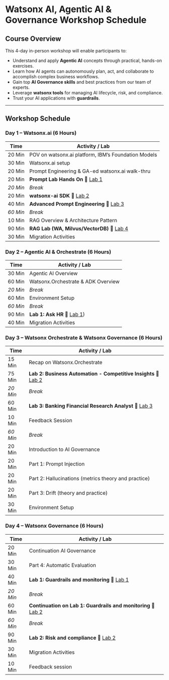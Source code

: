 # Watsonx AI, Agentic AI & Governance Workshop Schedule

## Course Overview
This 4-day in-person workshop will enable participants to:  
- Understand and apply **Agentic AI** concepts through practical, hands-on exercises.  
- Learn how AI agents can autonomously plan, act, and collaborate to accomplish complex business workflows.  
- Gain top **AI Governance skills** and best practices from our team of experts.  
- Leverage **watsonx tools** for managing AI lifecycle, risk, and compliance.  
- Trust your AI applications with **guardrails**.

---

## Workshop Schedule

### Day 1 – Watsonx.ai (6 Hours)
| Time | Activity / Lab |
|------|----------------|
| 20 Min | POV on watsonx.ai platform, IBM’s Foundation Models |
| 30 Min | Watsonx.ai setup |
| 20 Min | Prompt Engineering & GA-ed watsonx.ai walk-thru |
| 20 Min | **Prompt Lab Hands On** 🔗 [Lab 1](watsonx.ai/lab-01-prompt-engineering%20new) |
| *20 Min* | *Break* |
| 20 Min | **watsonx-ai SDK** 🔗 [Lab 2](watsonx.ai/lab-03-watsonxai-rest-api) |
| 40 Min | **Advanced Prompt Engineering** 🔗 [Lab 3](watsonx.ai/lab-02-advanced-prompt-engineering) |
| *60 Min* | *Break* |
| 10 Min | RAG Overview & Architecture Pattern |
| 90 Min | **RAG Lab (WA, Milvus/VectorDB)** 🔗 [Lab 4](watsonx.ai/lab-04-agentic-rag-milvus) |
| 30 Min | Migration Activities |

### Day 2 – Agentic AI & Orchestrate (6 Hours)
| Time | Activity / Lab |
|------|----------------|
| 30 Min | Agentic AI Overview |
| 60 Min | Watsonx.Orchestrate & ADK Overview |
| *20 Min* | *Break* |
| 60 Min | Environment Setup |
| *60 Min* | *Break* |
| 90 Min | **Lab 1: Ask HR** 🔗 [Lab 1](agentic-ai/usecases/ask-hr)) |
| 40 Min | Migration Activities |

### Day 3 – Watsonx Orchestrate & Watsonx Governance (6 Hours)
| Time | Activity / Lab |
|------|----------------|
| 15 Min | Recap on Watsonx.Orchestrate |
| 75 Min | **Lab 2: Business Automation - Competitive Insights** 🔗 [Lab 2](agentic-ai/usecases/business-automation) |
| *20 Min* | *Break* |
| 60 Min | **Lab 3: Banking Financial Research Analyst** 🔗 [Lab 3](agentic-ai/usecases/banking-financial-research-analyst) |
| 10 Min | Feedback Session |
| *60 Min* | *Break* |
| 20 Min | Introduction to AI Governance |
| 20 Min | Part 1: Prompt Injection |
| 20 Min | Part 2: Hallucinations (metrics theory and practice) |
| 20 Min | Part 3: Drift (theory and practice) |
| 30 Min | Environment Setup |

### Day 4 – Watsonx Governance (6 Hours)
| Time | Activity / Lab |
|------|----------------|
| 20 Min | Continuation AI Governance |
| 30 Min | Part 4: Automatic Evaluation |
| 40 Min | **Lab 1: Guardrails and monitoring** 🔗 [Lab 1](governance/labs/monitoring-and-guardrails) |
| *20 Min* | *Break* |
| 60 Min | **Continuation on Lab 1: Guardrails and monitoring** 🔗 [Lab 2](governance/labs/monitoring-and-guardrails) |
| *60 Min* | *Break* |
| 90 Min | **Lab 2: Risk and compliance** 🔗 [Lab 2](governance/labs/risk-and-compliance) |
| 30 Min | Migration Activities |
| 10 Min | Feedback session |
